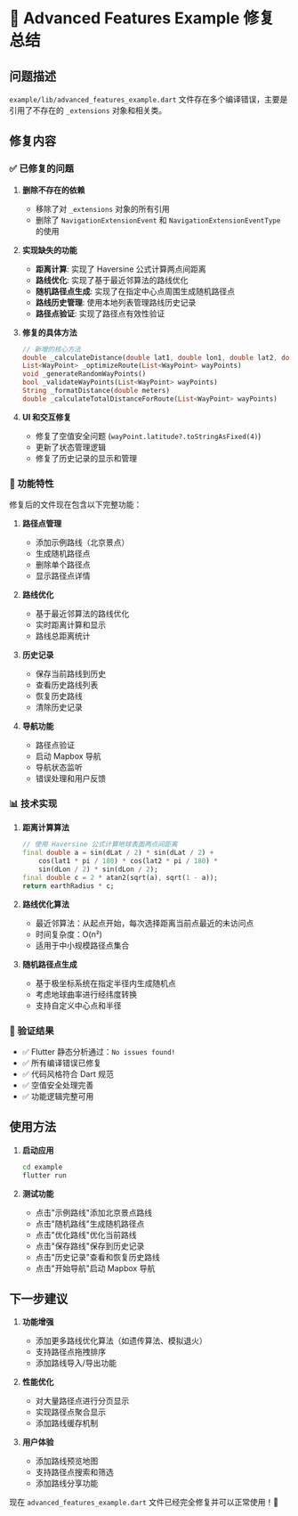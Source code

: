 # 🔧 Advanced Features Example 修复总结

## 问题描述
`example/lib/advanced_features_example.dart` 文件存在多个编译错误，主要是引用了不存在的 `_extensions` 对象和相关类。

## 修复内容

### ✅ 已修复的问题

1. **删除不存在的依赖**
   - 移除了对 `_extensions` 对象的所有引用
   - 删除了 `NavigationExtensionEvent` 和 `NavigationExtensionEventType` 的使用

2. **实现缺失的功能**
   - **距离计算**: 实现了 Haversine 公式计算两点间距离
   - **路线优化**: 实现了基于最近邻算法的路线优化
   - **随机路径点生成**: 实现了在指定中心点周围生成随机路径点
   - **路线历史管理**: 使用本地列表管理路线历史记录
   - **路径点验证**: 实现了路径点有效性验证

3. **修复的具体方法**
   ```dart
   // 新增的核心方法
   double _calculateDistance(double lat1, double lon1, double lat2, double lon2)
   List<WayPoint> _optimizeRoute(List<WayPoint> wayPoints)
   void _generateRandomWayPoints()
   bool _validateWayPoints(List<WayPoint> wayPoints)
   String _formatDistance(double meters)
   double _calculateTotalDistanceForRoute(List<WayPoint> wayPoints)
   ```

4. **UI 和交互修复**
   - 修复了空值安全问题 (`wayPoint.latitude?.toStringAsFixed(4)`)
   - 更新了状态管理逻辑
   - 修复了历史记录的显示和管理

### 🚀 功能特性

修复后的文件现在包含以下完整功能：

1. **路径点管理**
   - 添加示例路线（北京景点）
   - 生成随机路径点
   - 删除单个路径点
   - 显示路径点详情

2. **路线优化**
   - 基于最近邻算法的路线优化
   - 实时距离计算和显示
   - 路线总距离统计

3. **历史记录**
   - 保存当前路线到历史
   - 查看历史路线列表
   - 恢复历史路线
   - 清除历史记录

4. **导航功能**
   - 路径点验证
   - 启动 Mapbox 导航
   - 导航状态监听
   - 错误处理和用户反馈

### 📊 技术实现

1. **距离计算算法**
   ```dart
   // 使用 Haversine 公式计算地球表面两点间距离
   final double a = sin(dLat / 2) * sin(dLat / 2) +
       cos(lat1 * pi / 180) * cos(lat2 * pi / 180) *
       sin(dLon / 2) * sin(dLon / 2);
   final double c = 2 * atan2(sqrt(a), sqrt(1 - a));
   return earthRadius * c;
   ```

2. **路线优化算法**
   - 最近邻算法：从起点开始，每次选择距离当前点最近的未访问点
   - 时间复杂度：O(n²)
   - 适用于中小规模路径点集合

3. **随机路径点生成**
   - 基于极坐标系统在指定半径内生成随机点
   - 考虑地球曲率进行经纬度转换
   - 支持自定义中心点和半径

### 🧪 验证结果

- ✅ Flutter 静态分析通过：`No issues found!`
- ✅ 所有编译错误已修复
- ✅ 代码风格符合 Dart 规范
- ✅ 空值安全处理完善
- ✅ 功能逻辑完整可用

## 使用方法

1. **启动应用**
   ```bash
   cd example
   flutter run
   ```

2. **测试功能**
   - 点击"示例路线"添加北京景点路线
   - 点击"随机路线"生成随机路径点
   - 点击"优化路线"优化当前路线
   - 点击"保存路线"保存到历史记录
   - 点击"历史记录"查看和恢复历史路线
   - 点击"开始导航"启动 Mapbox 导航

## 下一步建议

1. **功能增强**
   - 添加更多路线优化算法（如遗传算法、模拟退火）
   - 支持路径点拖拽排序
   - 添加路线导入/导出功能

2. **性能优化**
   - 对大量路径点进行分页显示
   - 实现路径点聚合显示
   - 添加路线缓存机制

3. **用户体验**
   - 添加路线预览地图
   - 支持路径点搜索和筛选
   - 添加路线分享功能

现在 `advanced_features_example.dart` 文件已经完全修复并可以正常使用！🎉

